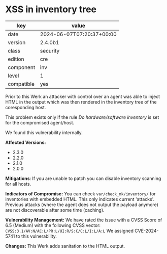 [//]: # (werk v2)
# XSS in inventory tree

key        | value
---------- | ---
date       | 2024-06-07T07:20:37+00:00
version    | 2.4.0b1
class      | security
edition    | cre
component  | inv
level      | 1
compatible | yes

Prior to this Werk an attacker with control over an agent was able to inject HTML in the output which was then rendered in the inventory tree of the coresponding host.

This problem exists only if the rule *Do hardware/software inventory* is set for the compromised agent/host.

We found this vulnerability internally.

**Affected Versions:**

* 2.3.0
* 2.2.0
* 2.1.0
* 2.0.0

**Mitigations**:
If you are unable to patch you can disable inventory scanning for all hosts.

**Indicators of Compromise:**
You can check `var/check_mk/inventory/` for inventories with embedded HTML.
This only indicates current 'attacks'.
Previous attacks (where the agent does not output the payload anymore) are not discoverable after some time (caching).

**Vulnerability Management:**
We have rated the issue with a CVSS Score of 6.5 (Medium) with the following CVSS vector:
`CVSS:3.1/AV:N/AC:L/PR:L/UI:R/S:C/C:L/I:L/A:L`
We assigned CVE-2024-5741 to this vulnerability.

**Changes:**
This Werk adds sanitation to the HTML output.

